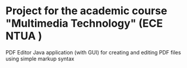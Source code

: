# Project for the academic course "Multimedia Technology" (ECE NTUA )
PDF Editor Java application (with GUI) for creating and editing PDF files using simple markup syntax
